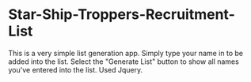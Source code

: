 # Star-Ship-Troppers-Recruitment-List
This is a very simple list generation app. Simply type your name in to be added into the list. Select the "Generate List" button to show all names you've entered into the list. Used Jquery.
